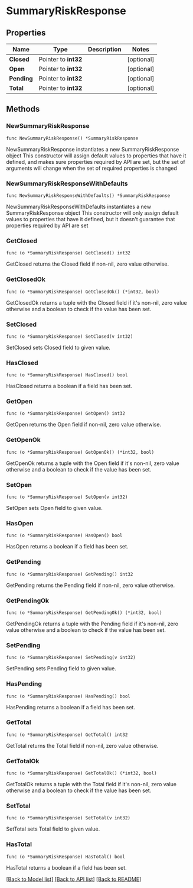 # SummaryRiskResponse

## Properties

Name | Type | Description | Notes
------------ | ------------- | ------------- | -------------
**Closed** | Pointer to **int32** |  | [optional] 
**Open** | Pointer to **int32** |  | [optional] 
**Pending** | Pointer to **int32** |  | [optional] 
**Total** | Pointer to **int32** |  | [optional] 

## Methods

### NewSummaryRiskResponse

`func NewSummaryRiskResponse() *SummaryRiskResponse`

NewSummaryRiskResponse instantiates a new SummaryRiskResponse object
This constructor will assign default values to properties that have it defined,
and makes sure properties required by API are set, but the set of arguments
will change when the set of required properties is changed

### NewSummaryRiskResponseWithDefaults

`func NewSummaryRiskResponseWithDefaults() *SummaryRiskResponse`

NewSummaryRiskResponseWithDefaults instantiates a new SummaryRiskResponse object
This constructor will only assign default values to properties that have it defined,
but it doesn't guarantee that properties required by API are set

### GetClosed

`func (o *SummaryRiskResponse) GetClosed() int32`

GetClosed returns the Closed field if non-nil, zero value otherwise.

### GetClosedOk

`func (o *SummaryRiskResponse) GetClosedOk() (*int32, bool)`

GetClosedOk returns a tuple with the Closed field if it's non-nil, zero value otherwise
and a boolean to check if the value has been set.

### SetClosed

`func (o *SummaryRiskResponse) SetClosed(v int32)`

SetClosed sets Closed field to given value.

### HasClosed

`func (o *SummaryRiskResponse) HasClosed() bool`

HasClosed returns a boolean if a field has been set.

### GetOpen

`func (o *SummaryRiskResponse) GetOpen() int32`

GetOpen returns the Open field if non-nil, zero value otherwise.

### GetOpenOk

`func (o *SummaryRiskResponse) GetOpenOk() (*int32, bool)`

GetOpenOk returns a tuple with the Open field if it's non-nil, zero value otherwise
and a boolean to check if the value has been set.

### SetOpen

`func (o *SummaryRiskResponse) SetOpen(v int32)`

SetOpen sets Open field to given value.

### HasOpen

`func (o *SummaryRiskResponse) HasOpen() bool`

HasOpen returns a boolean if a field has been set.

### GetPending

`func (o *SummaryRiskResponse) GetPending() int32`

GetPending returns the Pending field if non-nil, zero value otherwise.

### GetPendingOk

`func (o *SummaryRiskResponse) GetPendingOk() (*int32, bool)`

GetPendingOk returns a tuple with the Pending field if it's non-nil, zero value otherwise
and a boolean to check if the value has been set.

### SetPending

`func (o *SummaryRiskResponse) SetPending(v int32)`

SetPending sets Pending field to given value.

### HasPending

`func (o *SummaryRiskResponse) HasPending() bool`

HasPending returns a boolean if a field has been set.

### GetTotal

`func (o *SummaryRiskResponse) GetTotal() int32`

GetTotal returns the Total field if non-nil, zero value otherwise.

### GetTotalOk

`func (o *SummaryRiskResponse) GetTotalOk() (*int32, bool)`

GetTotalOk returns a tuple with the Total field if it's non-nil, zero value otherwise
and a boolean to check if the value has been set.

### SetTotal

`func (o *SummaryRiskResponse) SetTotal(v int32)`

SetTotal sets Total field to given value.

### HasTotal

`func (o *SummaryRiskResponse) HasTotal() bool`

HasTotal returns a boolean if a field has been set.


[[Back to Model list]](../README.md#documentation-for-models) [[Back to API list]](../README.md#documentation-for-api-endpoints) [[Back to README]](../README.md)


